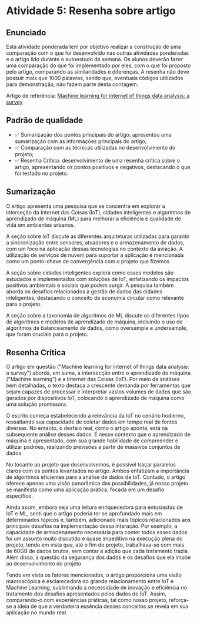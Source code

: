 # Atividade 5: Resenha sobre artigo

## Enunciado
Esta atividade ponderada tem por objetivo realizar a construção de uma comparação com o que foi desenvolvido nas outras atividades ponderadas e o artigo lido durante o autoestudo da semana. Os alunos deverão fazer uma comparação do que foi implementado por eles, com o que foi proposto pelo artigo, comparando as similaridades e diferenças. A resenha não deve possuir mais que 1000 palavras, sendo que, eventuais códigos utilizados para demonstração, não fazem parte desta contagem.

Artigo de referência: [Machine learning for internet of things data analysis: a survey](https://www.sciencedirect.com/science/article/pii/S235286481730247X)

## Padrão de qualidade
- ✅ Sumarização dos pontos principais do artigo: apresentou uma sumarização com as informações principais do artigo;
- ✅ Comparação com as técnicas utilizadas no desenvolvimento do projeto;
- ✅ Resenha Crítica: desenvolvimento de uma resenha crítica sobre o artigo, apresentando os pontos positivos e negativos, destacando o que foi testado no projeto.

## Sumarização 
O artigo apresenta uma pesquisa que se concentra em explorar a interseção da Internet das Coisas (IoT), cidades inteligentes e algoritmos de aprendizado de máquina (ML) para melhorar a eficiência e qualidade de vida em ambientes urbanos.

A seção sobre IoT discute as diferentes arquiteturas utilizadas para garantir a sincronização entre sensores, atuadores e o armazenamento de dados, com um foco na aplicação dessas tecnologias no contexto da aviação. A utilização de serviços de nuvem para suportar a aplicação é mencionada como um ponto-chave de convergência com o projeto que fizemos.

A seção sobre cidades inteligentes explora como esses modelos são estudados e implementados com soluções de IoT, enfatizando os impactos positivos ambientais e sociais que podem surgir. A pesquisa também aborda os desafios relacionados à gestão de dados das cidades inteligentes, destacando o conceito de economia circular como relevante para o projeto.

A seção sobre a taxonomia de algoritmos de ML discute os diferentes tipos de algoritmos e modelos de aprendizado de máquina, incluindo o uso de algoritmos de balanceamento de dados, como oversample e undersample, que foram cruciais para o projeto.

## Resenha Crítica


O artigo em questão ("Machine learning for internet of things data analysis: a survey") aborda, em suma, a intersecção entre o aprendizado de máquina ("Machine learning") e a Internet das Coisas (IoT). Por meio de análises bem detalhadas, o texto destaca a crescente demanda por ferramentas que sejam capazes de processar e interpretar vastos volumes de dados que são gerados por dispositivos IoT, colocando o aprendizado de máquina como uma solução promissora.

O escrito começa estabelecendo a relevância da IoT no cenário hodierno, ressaltando sua capacidade de coletar dados em tempo real de fontes diversas. No entanto, o desfaio real, como o artigo aponta, está na subsequente análise desses dados. É nesse contexto que o aprendizado de máquina é apresentado, com sua grande habilidade de compreender e utilizar padrões, realizando previsões a partir de massivos conjuntos de dados.

No tocante ao projeto que desenvolvemos, é possível traçar paralelos claros com os pontos levantados no artigo. Ambos enfatizam a importância de algoritmos eficientes para a análise de dados de IoT. Contudo, o artigo oferece apenas uma visão panorâmica das possibilidades, já nosso projeto se manifesta como uma aplicação prática, focada em um desafio específico.

Ainda assim, embora seja uma leitura enriquecedora para entusiastas de IoT e ML, senti que o artigo poderia ter se aprofundado mais em determinados tópicos e, também, adicionado mais tópicos relacionados aos principais desafios na implementação dessa interação. Por exemplo, a capacidade de armazenamento necessária para conter todos esses dados foi um assunto muito discutido e quase impeditivo na execução plena do projeto, tendo em vista que, até o fim do projeto, trabalhava-se com mais de 60GB de dados brutos, sem contar a adição que cada tratamento trazia. Além disso, a questão da segurança dos dados e os desafios que ela impõe ao desenvolvimento do projeto. 

Tendo em vista os fatores mencionados, o artigo proporciona uma visão macroscópica e esclarecedora do grande relacionamento entre IoT e Machine Learning, sublinhando a necessidade de inovação e eficiência no tratamento dos desafios apresentados pelos dados de IoT. Assim, comparando-o com experiências práticas, tal como nosso projeto, reforça-se a ideia de que a verdadeira essência desses conceitos se revela em sua aplicação no mundo real.